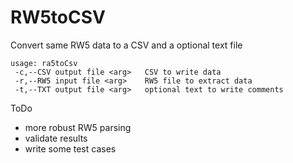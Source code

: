 # RW5toCSV
Convert same RW5 data to a CSV and a optional text file
``````
usage: ra5toCsv
 -c,--CSV output file <arg>   CSV to write data
 -r,--RW5 input file <arg>    RW5 file to extract data
 -t,--TXT output file <arg>   optional text to write comments
``````

ToDo
* more robust RW5 parsing
* validate results
* write some test cases
